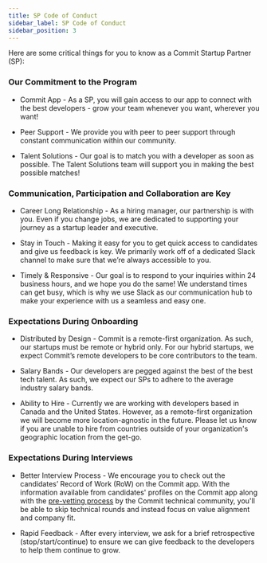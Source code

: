 ```yaml
---
title: SP Code of Conduct
sidebar_label: SP Code of Conduct
sidebar_position: 3
---
```


Here are some critical things for you to know as a Commit Startup Partner (SP):

### Our Commitment to the Program

-   Commit App - As a SP, you will gain access to our app to connect with the best developers - grow your team whenever you want, wherever you want!
    
-   Peer Support - We provide you with peer to peer support through constant communication within our community.
    
-   Talent Solutions - Our goal is to match you with a developer as soon as possible. The Talent Solutions team will support you in making the best possible matches!
    

### Communication, Participation and Collaboration are Key

-   Career Long Relationship - As a hiring manager, our partnership is with you. Even if you change jobs, we are dedicated to supporting your journey as a startup leader and executive.
    
-   Stay in Touch - Making it easy for you to get quick access to candidates and give us feedback is key. We primarily work off of a dedicated Slack channel to make sure that we’re always accessible to you.
    
-   Timely & Responsive - Our goal is to respond to your inquiries within 24 business hours, and we hope you do the same! We understand times can get busy, which is why we use Slack as our communication hub to make your experience with us a seamless and easy one.
    

### Expectations During Onboarding

-   Distributed by Design - Commit is a remote-first organization. As such, our startups must be remote or hybrid only. For our hybrid startups, we expect Commit’s remote developers to be core contributors to the team.
    
-   Salary Bands - Our developers are pegged against the best of the best tech talent. As such, we expect our SPs to adhere to the average industry salary bands.
    
-   Ability to Hire - Currently we are working with developers based in Canada and the United States. However, as a remote-first organization we will become more location-agnostic in the future. Please let us know if you are unable to hire from countries outside of your organization's geographic location from the get-go.
    

### Expectations During Interviews

-   Better Interview Process - We encourage you to check out the candidates’ Record of Work (RoW) on the Commit app. With the information available from candidates' profiles on the Commit app along with the [pre-vetting process](https://docs.commit.dev/forstartups/sp-tech-interview) by the Commit technical community, you'll be able to skip technical rounds and instead focus on value alignment and company fit.
    
-   Rapid Feedback - After every interview, we ask for a brief retrospective (stop/start/continue) to ensure we can give feedback to the developers to help them continue to grow.
    
